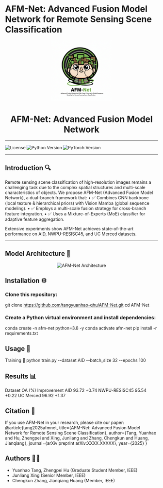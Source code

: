# AFM-Net: Advanced Fusion Model Network for Remote Sensing Scene Classification
<p align="center">
  <img src="docs/logo.png" alt="AFM-Net Logo" width="200"/>
</p>

<h1 align="center">AFM-Net: Advanced Fusion Model Network</h1>

---

![License](https://img.shields.io/badge/License-MIT-blue)
![Python Version](https://img.shields.io/badge/Python-3.8%2B-green)
![PyTorch Version](https://img.shields.io/badge/PyTorch-1.12%2B-orange)

---

##  Introduction 🔍 

Remote sensing scene classification of high-resolution images remains a challenging task due to the complex spatial structures and multi-scale characteristics of objects.
We propose AFM-Net (Advanced Fusion Model Network), a dual-branch framework that:
	•	✅ Combines CNN backbone (local texture & hierarchical priors) with Vision Mamba (global sequence modeling).
	•	✅ Employs a multi-scale fusion strategy for cross-branch feature integration.
	•	✅ Uses a Mixture-of-Experts (MoE) classifier for adaptive feature aggregation.

Extensive experiments show AFM-Net achieves state-of-the-art performance on AID, NWPU-RESISC45, and UC Merced datasets.

---

## Model Architecture 📐 

<p align="center">
  <img src="docs/fig1.png" alt="AFM-Net Architecture" width="700"/>
</p>

## Installation ⚙️
### Clone this repository:
git clone https://github.com/tangyuanhao-qhu/AFM-Net.git
cd AFM-Net
### Create a Python virtual environment and install dependencies:
conda create -n afm-net python=3.8 -y
conda activate afm-net
pip install -r requirements.txt
## Usage 🚀
Training 🔹 
python train.py --dataset AID --batch_size 32 --epochs 100
## Results 📊 
Dataset
OA (%)
Improvement
AID
93.72
+0.74
NWPU-RESISC45
95.54
+0.22
UC Merced
96.92
+1.37
## Citation 📖 
If you use AFM-Net in your research, please cite our paper:
@article{tang2025afmnet,
  title={AFM-Net: Advanced Fusion Model Network for Remote Sensing Scene Classification},
  author={Tang, Yuanhao and Hu, Zhengpei and Xing, Junliang and Zhang, Chengkun and Huang, Jianqiang},
  journal={arXiv preprint arXiv:XXXX.XXXXX},
  year={2025}
}
## Authors 👨‍💻 
* Yuanhao Tang, Zhengpei Hu (Graduate Student Member, IEEE)
* Junliang Xing (Senior Member, IEEE)
* Chengkun Zhang, Jianqiang Huang (Member, IEEE)










